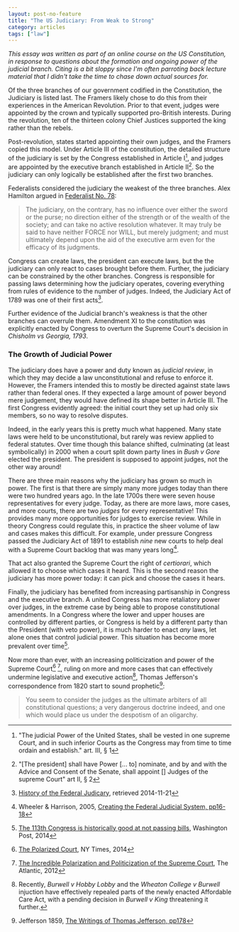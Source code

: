 ```yaml
---
layout: post-no-feature
title: "The US Judiciary: From Weak to Strong"
category: articles
tags: ["law"]
---
```


_This essay was written as part of an online course on the US Constitution, in response to questions about the formation and ongoing power of the judicial branch. Citing is a bit sloppy since I'm often parroting back lecture material that I didn't take the time to chase down actual sources for._

Of the three branches of our government codified in the Constitution, the Judiciary is listed last.
The Framers likely chose to do this from their experiences in the American Revolution. Prior to that event, judges were appointed by the crown and typically supported pro-British interests. During the revolution, ten of the thirteen colony Chief Justices supported the king rather than the rebels.

Post-revolution, states started appointing their own judges, and the Framers copied this model. Under Article III of the constitution, the detailed structure of the judiciary is set by the Congress established in Article I[^1], and judges are appointed by the executive branch established in Article II[^2]. So the judiciary can only logically be established after the first two branches.

Federalists considered the judiciary the weakest of the three branches. Alex Hamilton argued in [Federalist No. 78](http://www.constitution.org/fed/federa78.htm):

> The judiciary, on the contrary, has no influence over either the sword or the purse; no direction either of the strength or of the wealth of the society; and can take no active resolution whatever. It may truly be said to have neither FORCE nor WILL, but merely judgment; and must ultimately depend upon the aid of the executive arm even for the efficacy of its judgments.

Congress can create laws, the president can execute laws, but the the judiciary can only react to cases brought before them. Further, the judiciary can be constrained by the other branches. Congress is responsible for passing laws determining how the judiciary operates, covering everything from rules of evidence to the number of judges. Indeed, the Judiciary Act of 1789 was one of their first acts[^4].

Further evidence of the Judicial branch's weakness is that the other branches can overrule them. Amendment XI to the constitution was explicitly enacted by Congress to overturn the Supreme Court's decision in _Chisholm vs Georgia, 1793_.



### The Growth of Judicial Power

The judiciary does have a power and duty known as _judicial review_, in which they may decide a law unconstitutional and refuse to enforce it. However, the Framers intended this to mostly be directed against state laws rather than federal ones. If they expected a large amount of power beyond mere judgement, they would have defined its shape better in Article III. The first Congress evidently agreed: the initial court they set up had only six members, so no way to resolve disputes.

Indeed, in the early years this is pretty much what happened. Many state laws were held to be unconstitutional, but rarely was review applied to federal statutes. Over time though this balance shifted, culminating (at least symbolically) in 2000 when a court split down party lines in _Bush v Gore_ elected the president. The president is supposed to appoint judges, not the other way around!

There are three main reasons why the judiciary has grown so much in power. The first is that there are simply many more judges today than there were two hundred years ago. In the late 1700s there were seven house representatives for every judge. Today, as there are more laws, more cases, and more courts, there are two _judges_ for every representative! This provides many more opportunities for judges to exercise review. While in theory Congress could regulate this, in practice the sheer volume of law and cases makes this difficult. For example, under pressure Congress passed the Judiciary Act of 1891 to establish _nine_ new courts to help deal with a Supreme Court backlog that was many years long[^7].

That act also granted the Supreme Court the right of _certiorari_, which allowed it to choose which cases it heard. This is the second reason the judiciary has more power today: it can pick and choose the cases it hears.

Finally, the judiciary has benefited from increasing partisanship in Congress and the executive branch. A united Congress has more retaliatory power over judges, in the extreme case by being able to propose constitutional amendments. In a Congress where the lower and upper houses are controlled by different parties, or Congress is held by a different party than the President (with veto power), it is much harder to enact _any_ laws, let alone ones that control judicial power. This situation has become more prevalent over time[^8].


Now more than ever, with an increasing politicization and power of the Supreme Court[^9] [^10], ruling on more and more cases that can effectively undermine legislative and executive action[^11], Thomas Jefferson's correspondence from 1820 start to sound prophetic[^12]:

> You seem to consider the judges as the ultimate arbiters of all constitutional questions; a very dangerous doctrine indeed, and one which would place us under the despotism of an oligarchy.

[^1]: "The judicial Power of the United States, shall be vested in one supreme Court, and in such inferior Courts as the Congress may from time to time ordain and establish." art. III, § 1
[^2]: "[The president] shall have Power [... to] nominate, and by and with the Advice and Consent of the Senate, shall appoint [] Judges of the supreme Court" art II, § 2
[^4]: [History of the Federal Judicary](http://www.fjc.gov/history/home.nsf/page/landmark_02.html), retrieved 2014-11-21
[^7]: Wheeler & Harrison, 2005, [Creating the Federal Judicial System, pp16-18](http://www.fjc.gov/public/pdf.nsf/lookup/creat3ed.pdf/$File/creat3ed.pdf)
[^8]: [The 113th Congress is historically good at not passing bills](http://www.washingtonpost.com/blogs/the-fix/wp/2014/07/09/the-113th-congress-is-historically-good-at-not-passing-bills/), Washington Post, 2014

[^9]: [The Polarized Court](http://www.nytimes.com/2014/05/11/upshot/the-polarized-court.html?abt=0002&abg=0), NY Times, 2014
[^10]: [The Incredible Polarization and Politicization of the Supreme Court](http://www.theatlantic.com/politics/archive/2012/06/the-incredible-polarization-and-politicization-of-the-supreme-court/259155/?single_page=true), The Atlantic, 2012
[^11]: Recently, _Burwell v Hobby Lobby_ and the _Wheaton College v Burwell_ injuction have effectively repealed parts of the newly enacted Affordable Care Act, with a pending decision in _Burwell v King_ threatening it further.
[^12]: Jefferson 1859, [The Writings of Thomas Jefferson, pp178](http://books.google.com/books?id=vvVVhCadyK4C&pg=PA178#v=onepage&q&f=false)
